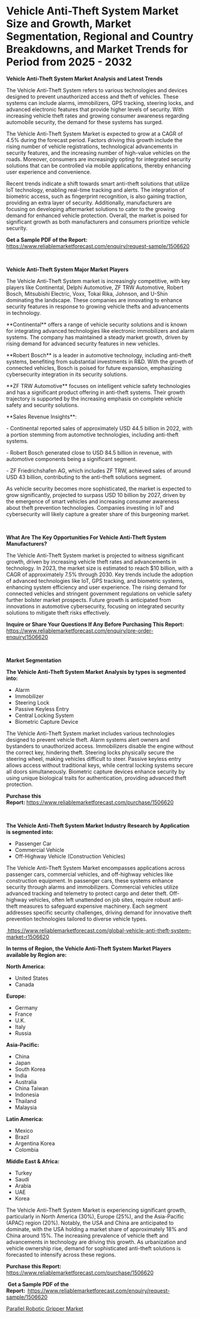 <p><h1>Vehicle Anti-Theft System Market Size and Growth, Market Segmentation, Regional and Country Breakdowns, and Market Trends for Period from 2025 -  2032</h1></p><p><strong>Vehicle Anti-Theft System Market Analysis and Latest Trends</strong></p>
<p><p>The Vehicle Anti-Theft System refers to various technologies and devices designed to prevent unauthorized access and theft of vehicles. These systems can include alarms, immobilizers, GPS tracking, steering locks, and advanced electronic features that provide higher levels of security. With increasing vehicle theft rates and growing consumer awareness regarding automobile security, the demand for these systems has surged.</p><p>The Vehicle Anti-Theft System Market is expected to grow at a CAGR of 4.5% during the forecast period. Factors driving this growth include the rising number of vehicle registrations, technological advancements in security features, and the increasing number of high-value vehicles on the roads. Moreover, consumers are increasingly opting for integrated security solutions that can be controlled via mobile applications, thereby enhancing user experience and convenience.</p><p>Recent trends indicate a shift towards smart anti-theft solutions that utilize IoT technology, enabling real-time tracking and alerts. The integration of biometric access, such as fingerprint recognition, is also gaining traction, providing an extra layer of security. Additionally, manufacturers are focusing on developing aftermarket solutions to cater to the growing demand for enhanced vehicle protection. Overall, the market is poised for significant growth as both manufacturers and consumers prioritize vehicle security.</p></p>
<p><strong>Get a Sample PDF of the Report:&nbsp;</strong> <a href="https://www.reliablemarketforecast.com/enquiry/request-sample/1506620?utm_campaign=2603&utm_medium=2&utm_source=Github&utm_content=ia&utm_term=23032025&utm_id=vehicle-anti-theft-system">https://www.reliablemarketforecast.com/enquiry/request-sample/1506620</a></p>
<p>&nbsp;</p>
<p><strong>Vehicle Anti-Theft System Major Market Players</strong></p>
<p><p>The Vehicle Anti-Theft System market is increasingly competitive, with key players like Continental, Delphi Automotive, ZF TRW Automotive, Robert Bosch, Mitsubishi Electric, Voxx, Tokai Rika, Johnson, and U-Shin dominating the landscape. These companies are innovating to enhance security features in response to growing vehicle thefts and advancements in technology.</p><p>**Continental** offers a range of vehicle security solutions and is known for integrating advanced technologies like electronic immobilizers and alarm systems. The company has maintained a steady market growth, driven by rising demand for advanced security features in new vehicles. </p><p>**Robert Bosch** is a leader in automotive technology, including anti-theft systems, benefiting from substantial investments in R&D. With the growth of connected vehicles, Bosch is poised for future expansion, emphasizing cybersecurity integration in its security solutions.</p><p>**ZF TRW Automotive** focuses on intelligent vehicle safety technologies and has a significant product offering in anti-theft systems. Their growth trajectory is supported by the increasing emphasis on complete vehicle safety and security solutions.</p><p>**Sales Revenue Insights**: </p><p>- Continental reported sales of approximately USD 44.5 billion in 2022, with a portion stemming from automotive technologies, including anti-theft systems.</p><p>- Robert Bosch generated close to USD 84.5 billion in revenue, with automotive components being a significant segment.</p><p>- ZF Friedrichshafen AG, which includes ZF TRW, achieved sales of around USD 43 billion, contributing to the anti-theft solutions segment.</p><p>As vehicle security becomes more sophisticated, the market is expected to grow significantly, projected to surpass USD 10 billion by 2027, driven by the emergence of smart vehicles and increasing consumer awareness about theft prevention technologies. Companies investing in IoT and cybersecurity will likely capture a greater share of this burgeoning market.</p></p>
<p>&nbsp;</p>
<p><strong>What Are The Key Opportunities For Vehicle Anti-Theft System Manufacturers?</strong></p>
<p><p>The Vehicle Anti-Theft System market is projected to witness significant growth, driven by increasing vehicle theft rates and advancements in technology. In 2023, the market size is estimated to reach $10 billion, with a CAGR of approximately 7.5% through 2030. Key trends include the adoption of advanced technologies like IoT, GPS tracking, and biometric systems, enhancing system efficiency and user experience. The rising demand for connected vehicles and stringent government regulations on vehicle safety further bolster market prospects. Future growth is anticipated from innovations in automotive cybersecurity, focusing on integrated security solutions to mitigate theft risks effectively.</p></p>
<p><strong>Inquire or Share Your Questions If Any Before Purchasing This Report:</strong> <a href="https://www.reliablemarketforecast.com/enquiry/pre-order-enquiry/1506620?utm_campaign=2603&utm_medium=2&utm_source=Github&utm_content=ia&utm_term=23032025&utm_id=vehicle-anti-theft-system">https://www.reliablemarketforecast.com/enquiry/pre-order-enquiry/1506620</a></p>
<p>&nbsp;</p>
<p><strong>Market Segmentation</strong></p>
<p><strong>The Vehicle Anti-Theft System Market Analysis by types is segmented into:</strong></p>
<p><ul><li>Alarm</li><li>Immobilizer</li><li>Steering Lock</li><li>Passive Keyless Entry</li><li>Central Locking System</li><li>Biometric Capture Device</li></ul></p>
<p><p>The Vehicle Anti-Theft System market includes various technologies designed to prevent vehicle theft. Alarm systems alert owners and bystanders to unauthorized access. Immobilizers disable the engine without the correct key, hindering theft. Steering locks physically secure the steering wheel, making vehicles difficult to steer. Passive keyless entry allows access without traditional keys, while central locking systems secure all doors simultaneously. Biometric capture devices enhance security by using unique biological traits for authentication, providing advanced theft protection.</p></p>
<p><strong>Purchase this Report:&nbsp;</strong><a href="https://www.reliablemarketforecast.com/purchase/1506620?utm_campaign=2603&utm_medium=2&utm_source=Github&utm_content=ia&utm_term=23032025&utm_id=vehicle-anti-theft-system">https://www.reliablemarketforecast.com/purchase/1506620</a></p>
<p>&nbsp;</p>
<p><strong>The Vehicle Anti-Theft System Market Industry Research by Application is segmented into:</strong></p>
<p><ul><li>Passenger Car</li><li>Commercial Vehicle</li><li>Off-Highway Vehicle (Construction Vehicles)</li></ul></p>
<p><p>The Vehicle Anti-Theft System Market encompasses applications across passenger cars, commercial vehicles, and off-highway vehicles like construction equipment. In passenger cars, these systems enhance security through alarms and immobilizers. Commercial vehicles utilize advanced tracking and telemetry to protect cargo and deter theft. Off-highway vehicles, often left unattended on job sites, require robust anti-theft measures to safeguard expensive machinery. Each segment addresses specific security challenges, driving demand for innovative theft prevention technologies tailored to diverse vehicle types.</p></p>
<p><a href="https://www.reliablemarketforecast.com/global-vehicle-anti-theft-system-market-r1506620?utm_campaign=2603&utm_medium=2&utm_source=Github&utm_content=ia&utm_term=23032025&utm_id=vehicle-anti-theft-system">&nbsp;https://www.reliablemarketforecast.com/global-vehicle-anti-theft-system-market-r1506620</a></p>
<p><strong>In terms of Region, the Vehicle Anti-Theft System Market Players available by Region are:</strong></p>
<p>
    <p> <strong> North America: </strong>
        <ul>
            <li>United States</li>
            <li>Canada</li>
        </ul>
        </p> 
    <p> <strong> Europe: </strong>
        <ul>
            <li>Germany</li>
            <li>France</li>
            <li>U.K.</li>
            <li>Italy</li>
            <li>Russia</li>
        </ul>
        </p> 
    <p> <strong> Asia-Pacific: </strong>
        <ul>
            <li>China</li>
            <li>Japan</li>
            <li>South Korea</li>
            <li>India</li>
            <li>Australia</li>
            <li>China Taiwan</li>
            <li>Indonesia</li>
            <li>Thailand</li>
            <li>Malaysia</li>
        </ul>
        </p> 
    <p> <strong> Latin America: </strong>
        <ul>
            <li>Mexico</li>
            <li>Brazil</li>
            <li>Argentina Korea</li>
            <li>Colombia</li>
        </ul>
        </p> 
    <p> <strong> Middle East & Africa: </strong>
        <ul>
            <li>Turkey</li>
            <li>Saudi</li>
            <li>Arabia</li>
            <li>UAE</li>
            <li>Korea</li>
        </ul>
    </p>
    </p>
<p><p>The Vehicle Anti-Theft System Market is experiencing significant growth, particularly in North America (30%), Europe (25%), and the Asia-Pacific (APAC) region (20%). Notably, the USA and China are anticipated to dominate, with the USA holding a market share of approximately 18% and China around 15%. The increasing prevalence of vehicle theft and advancements in technology are driving this growth. As urbanization and vehicle ownership rise, demand for sophisticated anti-theft solutions is forecasted to intensify across these regions.</p></p>
<p><strong>Purchase this Report: </strong><a href="https://www.reliablemarketforecast.com/purchase/1506620?utm_campaign=2603&utm_medium=2&utm_source=Github&utm_content=ia&utm_term=23032025&utm_id=vehicle-anti-theft-system">https://www.reliablemarketforecast.com/purchase/1506620</a></p>
<p>&nbsp;<strong>Get a Sample PDF of the Report:&nbsp;&nbsp;</strong><a href="https://www.reliablemarketforecast.com/enquiry/request-sample/1506620?utm_campaign=2603&utm_medium=2&utm_source=Github&utm_content=ia&utm_term=23032025&utm_id=vehicle-anti-theft-system">https://www.reliablemarketforecast.com/enquiry/request-sample/1506620</a></p>
<p><strong></strong></p>
<p><p><a href="https://github.com/ccreola81/Market-Research-Report-List-1/blob/main/parallel-robotic-gripper-market.md?utm_campaign=2603&utm_medium=2&utm_source=Github&utm_content=ia&utm_term=23032025&utm_id=vehicle-anti-theft-system">Parallel Robotic Gripper Market</a></p></p>